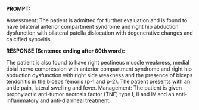 **PROMPT:**

Assessment: The patient is admitted for further evaluation and is found to have bilateral anterior compartment syndrome and right hip abduction dysfunction with bilateral patella dislocation with degenerative changes and calcified synovitis.

**RESPONSE (Sentence ending after 60th word):**

The patient is also found to have right pectineus muscle weakness, medial tibial nerve compression with anterior compartment syndrome and right hip abduction dysfunction with right side weakness and the presence of biceps tendonitis in the biceps femoris (p-1 and p-2). The patient presents with an ankle pain, lateral swelling and fever. Management: The patient is given prophylactic anti-tumor necrosis factor (TNF) type I, II and IV and an anti-inflammatory and anti-diarrheal treatment. 